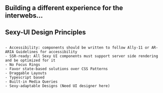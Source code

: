 
## Building a different experience for the interwebs...


##  Sexy-UI Design Principles 


```

- Accessibility: components should be written to follow Ally-11 or AR-ARIA Guidelines for accessibility
- SSR-ready: All Sexy UI components must support server side rendering and be optimized for it
- No Focus Rings
- Favor state-based solutions over CSS Patterns
- Draggable Layouts
- Typescript based
- Built-in Media Queries
- Sexy-adaptable Designs (Need UI designer here)


```